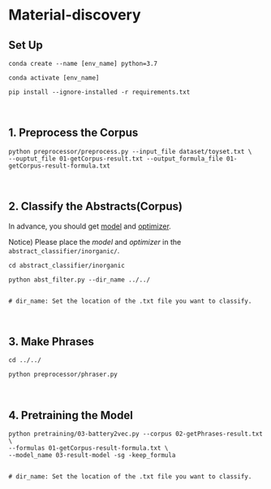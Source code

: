 # Material-discovery

## Set Up

```
conda create --name [env_name] python=3.7
```
```
conda activate [env_name]
```
```
pip install --ignore-installed -r requirements.txt
```
<br/>

## 1. Preprocess the Corpus
```
python preprocessor/preprocess.py --input_file dataset/toyset.txt \
--ouptut_file 01-getCorpus-result.txt --output_formula_file 01-getCorpus-result-formula.txt
```
<br/>

## 2. Classify the Abstracts(Corpus)

In advance, you should get [model](https://drive.google.com/file/d/1YwunmwzJ1QlsunJAxeWwr_khMFcofx00/view?usp=drive_link)
and [optimizer](https://drive.google.com/file/d/1H4O9bReCYqrbzpy3T5aTWxnsCUGZDgZ4/view?usp=drive_link).

Notice) Please place the *model* and *optimizer* in the <code>abstract_classifier/inorganic/</code>.
```
cd abstract_classifier/inorganic
```
```
python abst_filter.py --dir_name ../../


# dir_name: Set the location of the .txt file you want to classify.
```
<br/>
    

## 3. Make Phrases
```
cd ../../
```
```
python preprocessor/phraser.py
```
<br/>

## 4. Pretraining the Model
```
python pretraining/03-battery2vec.py --corpus 02-getPhrases-result.txt \
--formulas 01-getCorpus-result-formula.txt \
--model_name 03-result-model -sg -keep_formula


# dir_name: Set the location of the .txt file you want to classify.
```

